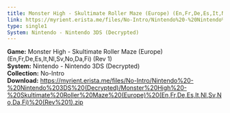 ```yaml
---
title: Monster High - Skultimate Roller Maze (Europe) (En,Fr,De,Es,It,Nl,Sv,No,Da,Fi) (Rev 1)
link: https://myrient.erista.me/files/No-Intro/Nintendo%20-%20Nintendo%203DS%20(Decrypted)/Monster%20High%20-%20Skultimate%20Roller%20Maze%20(Europe)%20(En,Fr,De,Es,It,Nl,Sv,No,Da,Fi)%20(Rev%201).zip
type: single1
System: Nintendo - Nintendo 3DS (Decrypted)
---
```

<b>Game:</b> Monster High - Skultimate Roller Maze (Europe) (En,Fr,De,Es,It,Nl,Sv,No,Da,Fi) (Rev 1)<br>
<b>System:</b> Nintendo - Nintendo 3DS (Decrypted)<br>
<b>Collection:</b> No-Intro<br>
<b>Download:</b> https://myrient.erista.me/files/No-Intro/Nintendo%20-%20Nintendo%203DS%20(Decrypted)/Monster%20High%20-%20Skultimate%20Roller%20Maze%20(Europe)%20(En,Fr,De,Es,It,Nl,Sv,No,Da,Fi)%20(Rev%201).zip